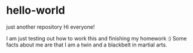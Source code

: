 # hello-world
just another repository
Hi everyone!

I am just testing out how to work this and finishing my homework :) Some facts about me are that I am a twin and a blackbelt in martial arts.

